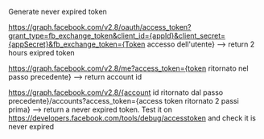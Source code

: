 Generate never expired token

https://graph.facebook.com/v2.8/oauth/access_token?grant_type=fb_exchange_token&client_id={appId}&client_secret={appSecret}&fb_exchange_token={Token accesso dell'utente} --> return 2 hours exipred token

https://graph.facebook.com/v2.8/me?access_token={token ritornato nel passo precedente} --> return account id

https://graph.facebook.com/v2.8/{account id ritornato dal passo precedente}/accounts?access_token={access token ritornato 2 passi prima} --> return a never expired token. Test it on https://developers.facebook.com/tools/debug/accesstoken and check it is never expired
